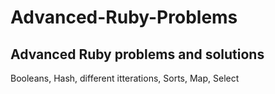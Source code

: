 # Advanced-Ruby-Problems
## Advanced Ruby problems and solutions
Booleans, Hash, different itterations, Sorts, Map, Select

